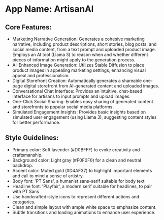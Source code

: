 # **App Name**: ArtisanAI

## Core Features:

- Marketing Narrative Generation: Generates a cohesive marketing narrative, including product descriptions, short stories, blog posts, and social media content, from a text prompt and uploaded product image. Employs an AI tool (Llama 3) to reason when and whether different pieces of information might apply to the generation process.
- AI-Enhanced Image Generation: Utilizes Stable Diffusion to place product images in appealing marketing settings, enhancing visual appeal and professionalism.
- Digital Storefront Creation: Automatically generates a shareable one-page digital storefront from AI-generated content and uploaded images.
- Conversational Chat Interface: Provides an intuitive, chat-based interface for artisans to input prompts and upload images.
- One-Click Social Sharing: Enables easy sharing of generated content and storefronts to popular social media platforms.
- Simulated Engagement Insights: Provides basic insights based on simulated user engagement (using Llama 3), suggesting content styles for better performance.

## Style Guidelines:

- Primary color: Soft lavender (#D0BFFF) to evoke creativity and craftsmanship.
- Background color: Light gray (#F0F0F0) for a clean and neutral backdrop.
- Accent color: Muted gold (#D4AF37) to highlight important elements and call to mind a sense of artistry.
- Body font: 'PT Sans', a humanist sans-serif suitable for body text
- Headline font: 'Playfair', a modern serif suitable for headlines, to pair with PT Sans
- Use handcrafted-style icons to represent different actions and categories.
- Clean and simple layout with ample white space to emphasize content.
- Subtle transitions and loading animations to enhance user experience.